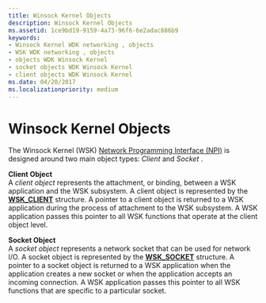 ```yaml
---
title: Winsock Kernel Objects
description: Winsock Kernel Objects
ms.assetid: 1ce9bd19-9159-4a73-96f6-6e2adac886b9
keywords:
- Winsock Kernel WDK networking , objects
- WSK WDK networking , objects
- objects WDK Winsock Kernel
- socket objects WDK Winsock Kernel
- client objects WDK Winsock Kernel
ms.date: 04/20/2017
ms.localizationpriority: medium
---
```


# Winsock Kernel Objects


The Winsock Kernel (WSK) [Network Programming Interface (NPI)](network-programming-interface.md) is designed around two main object types: *Client* and *Socket* .

<a href="" id="client-object-------"></a>**Client Object**   
A *client object* represents the attachment, or binding, between a WSK application and the WSK subsystem. A client object is represented by the [**WSK\_CLIENT**](https://msdn.microsoft.com/library/windows/hardware/ff571155) structure. A pointer to a client object is returned to a WSK application during the process of attachment to the WSK subsystem. A WSK application passes this pointer to all WSK functions that operate at the client object level.

<a href="" id="socket-object-------"></a>**Socket Object**   
A *socket object* represents a network socket that can be used for network I/O. A socket object is represented by the [**WSK\_SOCKET**](https://msdn.microsoft.com/library/windows/hardware/ff571182) structure. A pointer to a socket object is returned to a WSK application when the application creates a new socket or when the application accepts an incoming connection. A WSK application passes this pointer to all WSK functions that are specific to a particular socket.

 

 






